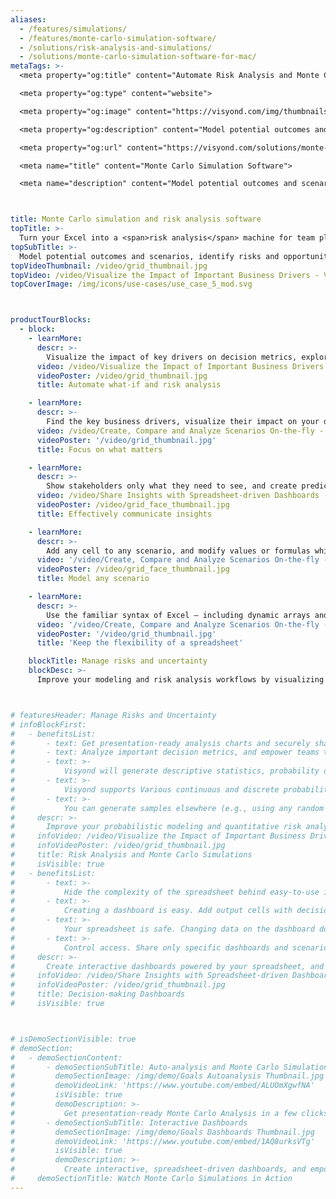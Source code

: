 ```yaml
---
aliases: 
  - /features/simulations/
  - /features/monte-carlo-simulation-software/
  - /solutions/risk-analysis-and-simulations/
  - /solutions/monte-carlo-simulation-software-for-mac/
metaTags: >-
  <meta property="og:title" content="Automate Risk Analysis and Monte Carlo Simulations. In Minutes.">

  <meta property="og:type" content="website">

  <meta property="og:image" content="https://visyond.com/img/thumbnails/Solutions2022/Thumbnail - Solutions - Simulations 2022.png">

  <meta property="og:description" content="Model potential outcomes and scenarios, identify risks and opportunities with Monte Carlo simulations, and get collaborative ‘what-if’ and risk analysis tools that anyone on the team can easily use.">

  <meta property="og:url" content="https://visyond.com/solutions/monte-carlo-simulation-software/">

  <meta name="title" content="Monte Carlo Simulation Software">

  <meta name="description" content="Model potential outcomes and scenarios, identify risks and opportunities with Monte Carlo simulations, and get collaborative ‘what-if’ and risk analysis tools that anyone on the team can easily use.">



title: Monte Carlo simulation and risk analysis software
topTitle: >-
  Turn your Excel into a <span>risk analysis</span> machine for team players
topSubTitle: >-
  Model potential outcomes and scenarios, identify risks and opportunities with Monte Carlo simulations, and get collaborative ‘what-if’ and risk analysis tools that anyone on the team can easily use.
topVideoThumbnail: /video/grid_thumbnail.jpg
topVideo: /video/Visualize the Impact of Important Business Drivers - Visyond.mp4
topCoverImage: /img/icons/use-cases/use_case_5_mod.svg



productTourBlocks:
  - block:
    - learnMore:
      descr: >-
        Visualize the impact of key drivers on decision metrics, explore their sensitivities, identify risks and opportunities, and analyze scenarios and variance. No code, no macros — just press a button and get results.
      video: /video/Visualize the Impact of Important Business Drivers - Visyond.mp4
      videoPoster: /video/grid_thumbnail.jpg
      title: Automate what-if and risk analysis

    - learnMore:
      descr: >-
        Find the key business drivers, visualize their impact on your decision metrics under different scenarios, and make fast, informed decisions.
      video: /video/Create, Compare and Analyze Scenarios On-the-fly - Visyond.mp4
      videoPoster: '/video/grid_thumbnail.jpg'
      title: Focus on what matters

    - learnMore:
      descr: >-
        Show stakeholders only what they need to see, and create predictive dashboards for people to play with scenarios, test their own assumptions and forecasts so they will be prepared for ‘what will happen if…’ 
      video: /video/Share Insights with Spreadsheet-driven Dashboards - Visyond.mp4
      videoPoster: /video/grid_face_thumbnail.jpg
      title: Effectively communicate insights

    - learnMore:
      descr: >-
        Add any cell to any scenario, and modify values or formulas while keeping the original cell contents intact. Quickly update and combine scenarios, and turn planning into a collaborative experience.
      video: '/video/Create, Compare and Analyze Scenarios On-the-fly - Visyond.mp4'
      videoPoster: /video/grid_face_thumbnail.jpg
      title: Model any scenario     

    - learnMore:
      descr: >-
        Use the familiar syntax of Excel — including dynamic arrays and XLOOKUPs — and quickly analyze the model, its scenarios, and create interactive visualizations for your team.
      video: '/video/Create, Compare and Analyze Scenarios On-the-fly - Visyond.mp4'
      videoPoster: '/video/grid_thumbnail.jpg'
      title: 'Keep the flexibility of a spreadsheet'

    blockTitle: Manage risks and uncertainty
    blockDesc: >-
      Improve your modeling and risk analysis workflows by visualizing the probability of decision metrics taking on certain values under different scenarios, and help your team gain insights from the central model and answer ‘what-if’ questions.



# featuresHeader: Manage Risks and Uncertainty
# infoBlockFirst:
#   - benefitsList:
#       - text: Get presentation-ready analysis charts and securely share them with collaborators.
#       - text: Analyze important decision metrics, and empower teams to self-serve and collaborate on analyses. All this - in a single platform that connects spreadsheets, analyses and dashboards.
#       - text: >-
#           Visyond will generate descriptive statistics, probability density and cumulative distribution functions.      
#       - text: >-
#           Visyond supports Various continuous and discrete probability distributions. If you aren’t sure what distribution to use, Visyond can analyze your historical data and suggest options.
#       - text: >-
#           You can generate samples elsewhere (e.g., using any random number generator) and add external samples to Visyond.
#     descr: >-
#       Improve your probabilistic modeling and quantitative risk analysis workflow with Monte Carlo Simulations and visualize the probability of the output decision metrics taking certain values.
#     infoVideo: /video/Visualize the Impact of Important Business Drivers - Visyond.mp4
#     infoVideoPoster: /video/grid_thumbnail.jpg
#     title: Risk Analysis and Monte Carlo Simulations
#     isVisible: true
#   - benefitsList:
#       - text: >-
#           Hide the complexity of the spreadsheet behind easy-to-use interactive dashboards, exposing only relevant inputs collaborators can ‘play’ with.
#       - text: >-
#           Creating a dashboard is easy. Add output cells with decision metrics from your spreadsheet, select input cells, style them as sliders or dropdowns, throw in some charts, and your dashboard is ready to go!
#       - text: >-
#           Your spreadsheet is safe. Changing data on the dashboard does not change the spreadsheet.
#       - text: >-
#           Control access. Share only specific dashboards and scenarios with specific collaborators.
#     descr: >-
#       Create interactive dashboards powered by your spreadsheet, and securely share them online. Let your team or clients safely play with the numbers and reflect on scenarios without the risk of breaking the spreadsheet.
#     infoVideo: /video/Share Insights with Spreadsheet-driven Dashboards - Visyond.mp4
#     infoVideoPoster: /video/grid_thumbnail.jpg
#     title: Decision-making Dashboards
#     isVisible: true



# isDemoSectionVisible: true
# demoSection:
#   - demoSectionContent:      
#       - demoSectionSubTitle: Auto-analysis and Monte Carlo Simulations
#         demoSectionImage: /img/demo/Goals Autoanalysis Thumbnail.jpg
#         demoVideoLink: 'https://www.youtube.com/embed/ALUOmXgwfNA'
#         isVisible: true
#         demoDescription: >-
#           Get presentation-ready Monte Carlo Analysis in a few clicks.
#       - demoSectionSubTitle: Interactive Dashboards
#         demoSectionImage: /img/demo/Goals Dashboards Thumbnail.jpg
#         demoVideoLink: 'https://www.youtube.com/embed/1AQ8urksVTg'
#         isVisible: true
#         demoDescription: >-
#           Create interactive, spreadsheet-driven dashboards, and empower collaborators to test scenarios without the risk of breaking the model.          
#     demoSectionTitle: Watch Monte Carlo Simulations in Action
---
```


